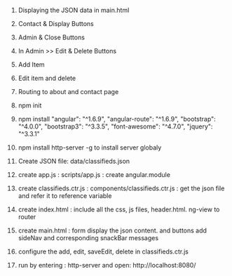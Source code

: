 1) Displaying the JSON data in main.html
2) Contact & Display Buttons
3) Admin & Close Buttons
4) In Admin >> Edit & Delete Buttons
5) Add Item
6) Edit item and delete
7) Routing to about and contact page

1) npm init
2) npm install "angular": "^1.6.9",
                "angular-route": "^1.6.9",
                "bootstrap": "^4.0.0",
                "bootstrap3": "^3.3.5",
                "font-awesome": "^4.7.0",
                "jquery": "^3.3.1"
3) npm install http-server -g       to install server globaly
4) Create JSON file: data/classifieds.json
5) create app.js : scripts/app.js : create angular.module
6) create classifieds.ctr.js : components/classifieds.ctr.js : get the json file and refer it to reference variable
7) create index.html : include all the css, js files, header.html. ng-view to router
8) create main.html : form display the json content. and buttons
    add sideNav and corresponding snackBar messages
9) configure the add, edit, saveEdit, delete in classifieds.ctr.js

10) run by entering : http-server and open: http://localhost:8080/